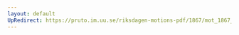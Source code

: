 ```yaml
---
layout: default
UpRedirect: https://pruto.im.uu.se/riksdagen-motions-pdf/1867/mot_1867__ak__49/mot_1867__ak__49-001.pdf
---
```

